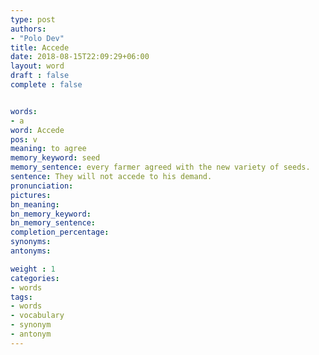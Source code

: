 ```yaml
---
type: post
authors:
- "Polo Dev"
title: Accede
date: 2018-08-15T22:09:29+06:00
layout: word
draft : false
complete : false


words:
- a
word: Accede
pos: v
meaning: to agree
memory_keyword: seed
memory_sentence: every farmer agreed with the new variety of seeds.
sentence: They will not accede to his demand.
pronunciation:
pictures:
bn_meaning: 
bn_memory_keyword: 
bn_memory_sentence:
completion_percentage:
synonyms:
antonyms:

weight : 1
categories:
- words
tags:
- words
- vocabulary
- synonym
- antonym
---
```

